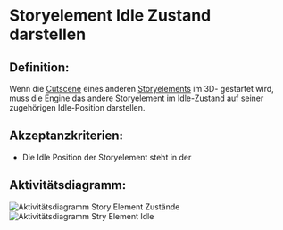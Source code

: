 # Storyelement Idle Zustand darstellen


## Definition:

Wenn die [Cutscene](Cutscene-GE.md) eines anderen [Storyelements](Storyelement-GE.md) im 3D-[](Lernraum-GE.md) gestartet wird, muss die Engine das andere Storyelement im Idle-Zustand auf seiner zugehörigen Idle-Position darstellen.

## Akzeptanzkriterien:

- Die Idle Position der Storyelement steht in der [](Lernraum-Template-GE.md)

## Aktivitätsdiagramm:

![Aktivitätsdiagramm Story Element Zustände](imageStoryElementStates.jpg)
![Aktivitätsdiagramm Stry Element Idle](imageStoryElementIdleState.jpg)
